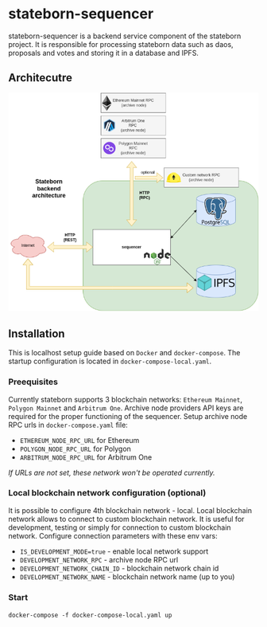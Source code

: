 # stateborn-sequencer
stateborn-sequencer is a backend service component of the stateborn project. 
It is responsible for processing stateborn data such as daos, proposals and votes and storing it in a database and IPFS.
## Architecutre
![Alternative Text](stateborn-backend.png)
## Installation
This is localhost setup guide based on `Docker` and `docker-compose`. The startup configuration is located in `docker-compose-local.yaml`.
### Preequisites
Currently stateborn supports 3 blockchain networks: `Ethereum Mainnet`, `Polygon Mainnet` and `Arbitrum One`.
Archive node providers API keys are required for the proper functioning of the sequencer.
Setup archive node RPC urls in `docker-compose.yaml` file:
- `ETHEREUM_NODE_RPC_URL` for Ethereum
- `POLYGON_NODE_RPC_URL` for Polygon
- `ARBITRUM_NODE_RPC_URL` for Arbitrum One

*If URLs are not set, these network won't be operated currently.*
### Local blockchain network configuration (optional)
It is possible to configure 4th blockchain network - local. Local blockchain network allows to connect to custom blockchain network.
It is useful for development, testing or simply for connection to custom blockchain network. 
Configure connection parameters with these env vars:
- `IS_DEVELOPMENT_MODE=true` - enable local network support 
- `DEVELOPMENT_NETWORK_RPC` - archive node RPC url
- `DEVELOPMENT_NETWORK_CHAIN_ID` - blockchain network chain id
- `DEVELOPMENT_NETWORK_NAME` - blockchain network name (up to you)

### Start
`docker-compose -f docker-compose-local.yaml up`
